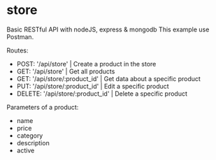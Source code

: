 # store
Basic RESTful API with nodeJS, express &amp; mongodb
This example use Postman.

Routes:
- POST: '/api/store' | Create a product in the store
- GET: '/api/store' | Get all products
- GET: '/api/store/:product_id' | Get data about a specific product
- PUT: '/api/store/:product_id' | Edit a specific product
- DELETE: '/api/store/:product_id' | Delete a specific product

Parameters of a product:
- name
- price
- category
- description
- active
